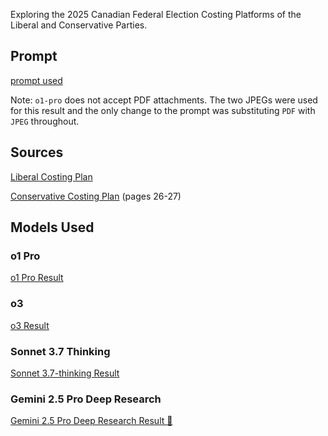 Exploring the 2025 Canadian Federal Election Costing Platforms of the Liberal and Conservative Parties.

## Prompt

[prompt used](prompt.md)

Note: `o1-pro` does not accept PDF attachments. The two JPEGs were used for this result and the only change to the prompt was substituting `PDF` with `JPEG` throughout.

## Sources

[Liberal Costing Plan](https://liberal.ca/wp-content/uploads/sites/292/2025/04/Canada_Strong_-_Fiscal_and_Costing_Plan.pdf)

[Conservative Costing Plan](https://canada-first-for-a-change.s3.us-west-2.amazonaws.com/20250418_CPCPlatform_8-5x11_EN_R1-pages.pdf) (pages 26-27)


## Models Used

### o1 Pro

[o1 Pro Result](o1-pro-result.md)

### o3

[o3 Result](o3-result.md)

### Sonnet 3.7 Thinking

[Sonnet 3.7-thinking Result](sonnet-3.7-thinking-result.md)

### Gemini 2.5 Pro Deep Research

[Gemini 2.5 Pro Deep Research Result 🥺](gemini-2.5-pro-deep-research.md)
